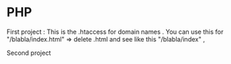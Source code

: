 # PHP
First project :
This is the .htaccess for domain names . You can use this for "/blabla/index.html" => delete .html and see like this "/blabla/index" ,

Second project
